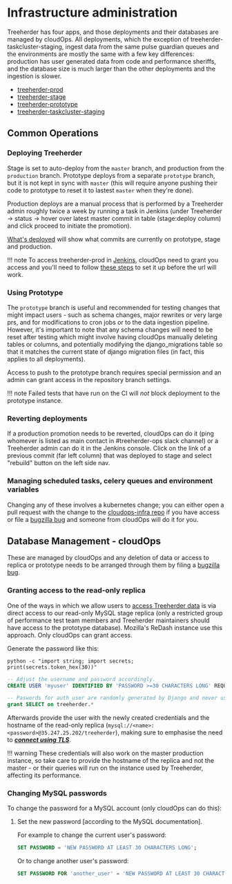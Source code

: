 # Infrastructure administration

Treeherder has four apps, and those deployments and their databases are managed by cloudOps. All deployments, which the exception of treeherder-taskcluster-staging, ingest data from the same
pulse guardian queues and the environments are mostly the same with a few key differences: production has user generated data from code and performance sheriffs, and the database size is much larger
than the other deployments and the ingestion is slower.

- [treeherder-prod](https://treeherder.mozilla.org)
- [treeherder-stage](https://treeherder.allizom.org)
- [treeherder-prototype](https://prototype.treeherder.nonprod.cloudops.mozgcp.net)
- [treeherder-taskcluster-staging](https://tc-staging.treeherder.nonprod.cloudops.mozgcp.net)

## Common Operations

### Deploying Treeherder

Stage is set to auto-deploy from the `master` branch, and production from the `production` branch. Prototype deploys from a separate `prototype` branch, but it is not kept in sync with `master` (this will require anyone pushing their code to prototype to reset it to lastest `master` when they're done).

Production deploys are a manual process that is performed by a Treeherder admin roughly twice a week by running a task in Jenkins (under Treeherder -> status -> hover over latest master commit in table (stage:deploy column) and click proceed to initiate the promotion).

[What's deployed](https://whatsdeployed.io/s/BIY/Mozilla/Treeherder) will show what commits are currently on prototype, stage and production.

<!-- prettier-ignore -->
!!! note
    To access treeherder-prod in [Jenkins](https://ops-master.jenkinsv2.prod.mozaws.net/job/gcp-pipelines/job/treeherder/job/treeherder-production/), cloudOps need to grant you access and you'll need to follow [these steps](https://github.com/mozilla-services/cloudops-deployment/#accessing-jenkins) to set it up before the url will work.

### Using Prototype

The `prototype` branch is useful and recommended for testing changes that might impact users - such as schema changes, major rewrites or very large prs, and for modifications to cron jobs or to the data ingestion pipeline. However, it's important to note that any schema changes will need to be reset after testing which might involve having cloudOps manually deleting tables or columns, and potentially modifying the django_migrations table so that it matches the current state of django migration files (in fact, this applies to all deployments).

Access to push to the prototype branch requires special permission and an admin can grant access in the repository branch settings.

!!! note
    Failed tests that have run on the CI will *not* block deployment to the prototype instance.

### Reverting deployments

If a production promotion needs to be reverted, cloudOps can do it (ping whomever is listed as main contact in #treeherder-ops slack channel) or a Treeherder admin can do it in the Jenkins console. Click on the link of a previous commit (far left column) that was deployed to stage and select "rebuild" button on the left side nav.

### Managing scheduled tasks, celery queues and environment variables

Changing any of these involves a kubernetes change; you can either open a pull request with the change to the [cloudops-infra repo](https://github.com/mozilla-services/cloudops-infra) if you have access or file a [bugzilla bug](https://bugzilla.mozilla.org/enter_bug.cgi?product=Cloud%20Services&component=Operations%3A%20Releng) and someone from cloudOps will do it for you.

## Database Management - cloudOps

These are managed by cloudOps and any deletion of data or access to replica or prototype needs to be arranged through them by filing a [bugzilla bug](https://bugzilla.mozilla.org/enter_bug.cgi?product=Cloud%20Services&component=Operations%3A%20Releng).

### Granting access to the read-only replica

One of the ways in which we allow users to [access Treeherder data](../accessing_data.md)
is via direct access to our read-only MySQL stage replica (only a restricted group of performance test team members and Treeherder maintainers should have access to the prototype database). Mozilla's
ReDash instance use this approach. Only cloudOps can grant access.

Generate the password like this:

```shell
python -c "import string; import secrets; print(secrets.token_hex(30))"
```

```sql
-- Adjust the username and password accordingly.
CREATE USER 'myuser' IDENTIFIED BY 'PASSWORD >=30 CHARACTERS LONG' REQUIRE SSL;

-- Paswords for auth_user are randomly generated by Django and never used/exposed due to SSO.
grant SELECT on treeherder.*
```

Afterwards provide the user with the newly created credentials and the hostname of the
read-only replica (`mysql://<name>:<password>@35.247.25.202/treeherder`), making sure
to emphasise the need to ***[connect using TLS](../accessing_data.md#connecting-to-databases)***.

<!-- prettier-ignore -->
!!! warning
    These credentials will also work on the master production instance, so take care to
    provide the hostname of the replica and not the master - or their queries will run on
    the instance used by Treeherder, affecting its performance.

### Changing MySQL passwords

To change the password for a MySQL account (only cloudOps can do this):

1. Set the new password [according to the MySQL documentation].

   For example to change the current user's password:

   ```sql
   SET PASSWORD = 'NEW PASSWORD AT LEAST 30 CHARACTERS LONG';
   ```

   Or to change another user's password:

   ```sql
   SET PASSWORD FOR 'another_user' = 'NEW PASSWORD AT LEAST 30 CHARACTERS LONG';
   ```
